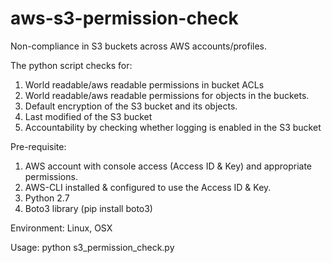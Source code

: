 # aws-s3-permission-check
Non-compliance in S3 buckets across AWS accounts/profiles.

The python script checks for:
1. World readable/aws readable permissions in bucket ACLs
2. World readable/aws readable permissions for objects in the buckets.
3. Default encryption of the S3 bucket and its objects.
4. Last modified of the S3 bucket
5. Accountability by checking whether logging is enabled in the S3 bucket

Pre-requisite:
1. AWS account with console access (Access ID & Key) and appropriate permissions.
2. AWS-CLI installed & configured to use the Access ID & Key.
3. Python 2.7
4. Boto3 library (pip install boto3)

Environment: Linux, OSX

Usage: python s3_permission_check.py

